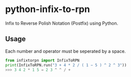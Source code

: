 # python-infix-to-rpn
Infix to Reverse Polish Notation (Postfix) using Python.

## Usage
Each number and operator must be seperated by a space.

```py
from infixtorpn import InfixToRPN
print(InfixToRPN.run("3 + 4 * 2 / ( 1 − 5 ) ^ 2 ^ 3"))
>>> 3 4 2 * 1 5 − 2 3 ^ ^ / +	 
```
